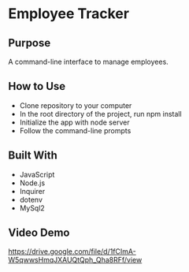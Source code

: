 # Employee Tracker

## Purpose
A command-line interface to manage employees.

## How to Use
* Clone repository to your computer
* In the root directory of the project, run npm install
* Initialize the app with node server
* Follow the command-line prompts

## Built With
* JavaScript
* Node.js
* Inquirer
* dotenv
* MySql2

## Video Demo
https://drive.google.com/file/d/1fCImA-W5qwwsHmqJXAUQtQph_Qha8RFf/view
